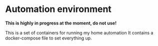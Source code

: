 # Automation environment

**This is highly in progress at the moment, do not use!**

This is a set of containers for running my home automation
It contains a docker-compose file to set everything up.

